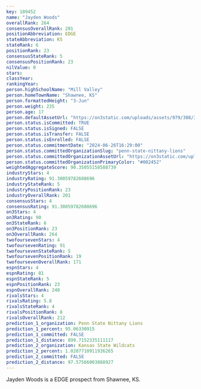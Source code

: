 ```yaml
---
key: 109452
name: "Jayden Woods"
overallRank: 264
consensusOverallRank: 201
positionAbbreviation: EDGE
stateAbbreviation: KS
stateRank: 6
positionRank: 23
consensusStateRank: 5
consensusPositionRank: 23
nilValue: 0
stars: 
classYear: 
rankingYear: 
person.highSchoolName: "Mill Valley"
person.homeTownName: "Shawnee, KS"
person.formattedHeight: "3-Jun"
person.weight: 235
person.age: 17
person.defaultAssetUrl: "https://on3static.com/uploads/assets/979/308/308979.jpg"
person.status.isCommitted: TRUE
person.status.isSigned: FALSE
person.status.isTransfer: FALSE
person.status.isEnrolled: FALSE
person.status.commitmentDate: "2024-06-26T16:29:00"
person.status.committedOrganizationSlug: "penn-state-nittany-lions"
person.status.committedOrganizationAssetUrl: "https://on3static.com/uploads/assets/800/149/149800.svg"
person.status.committedOrganizationPrimaryColor: "#002452"
weightedAggregateScore: 90.35055158588739
industryStars: 4
industryRating: 91.30059782608696
industryStateRank: 5
industryPositionRank: 23
industryOverallRank: 201
consensusStars: 4
consensusRating: 91.30059782608696
on3Stars: 4
on3Rating: 90
on3StateRank: 6
on3PositionRank: 23
on3OverallRank: 264
twofoursevenStars: 4
twofoursevenRating: 91
twofoursevenStateRank: 5
twofoursevenPositionRank: 19
twofoursevenOverallRank: 171
espnStars: 4
espnRating: 81
espnStateRank: 5
espnPositionRank: 23
espnOverallRank: 240
rivalsStars: 4
rivalsRating: 5.8
rivalsStateRank: 4
rivalsPositionRank: 8
rivalsOverallRank: 212
prediction_1_organization: Penn State Nittany Lions
prediction_1_percent: 95.06330915
prediction_1_committed: FALSE
prediction_1_distance: 899.7152335111117
prediction_2_organization: Kansas State Wildcats
prediction_2_percent: 1.0207710911936265
prediction_2_committed: FALSE
prediction_2_distance: 97.57566003088927
---
```

Jayden Woods is a EDGE prospect from Shawnee, KS.